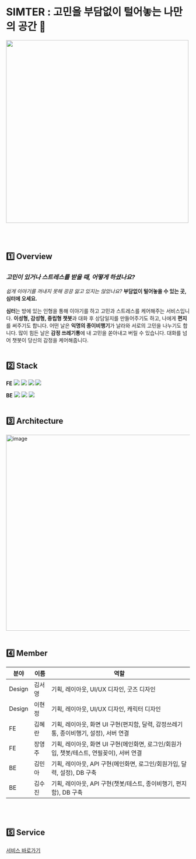 # SIMTER : 고민을 부담없이 털어놓는 나만의 공간 🏡
<img width=500 src="https://github.com/user-attachments/assets/2dcc0eef-9cb4-4e5c-ae2c-fc7b04a95b74" />

<br><br>

## 1️⃣ Overview
### *고민이 있거나 스트레스를 받을 때, 어떻게 하셨나요?*

*쉽게 이야기를 꺼내지 못해 끙끙 앓고 있지는 않았나요?*
**부담없이 털어놓을 수 있는 곳, 심터에 오세요.**

**심터**는 방에 있는 인형을 통해 이야기를 하고 고민과 스트레스를 케어해주는 서비스입니다.
**이성형, 감성형, 중립형 챗봇**과 대화 후 상담일지를 만들어주기도 하고, 나에게 **편지**를 써주기도 합니다.
어떤 날은 **익명의 종이비행기**가 날라와 서로의 고민을 나누기도 합니다.
많이 힘든 날은 **감정 쓰레기통**에 내 고민을 쏟아내고 버릴 수 있습니다.
대화를 넘어 챗봇이 당신의 감정을 케어해줍니다.
<br><br>

## 2️⃣ Stack
**FE**
<img src="https://img.shields.io/badge/React-61DAFB?style=flat&logo=React&logoColor=black" />
<img src="https://img.shields.io/badge/JavaScript-F7DF1E?style=flat&logo=javascript&logoColor=black"/>
<img src="https://img.shields.io/badge/redux-764ABC?style=flat&logo=redux&logoColor=white" />
<img src="https://img.shields.io/badge/styledcomponents-DB7093?style=flat&logo=styledcomponents&logoColor=white" />


**BE**
<img src="https://img.shields.io/badge/Spring-6DB33F?style=flat&logo=Spring&logoColor=white" />
<img src="https://img.shields.io/badge/springboot-6DB33F?style=flat&logo=springboot&logoColor=white" />
<img src="https://img.shields.io/badge/Gradle-02303A?style=flat&logo=Gradle&logoColor=white" />
<br><br>

## 3️⃣ Architecture
<img width="536" alt="image" src="https://github.com/user-attachments/assets/f5be0b51-fcc5-41a2-baef-b0dd1a968df9">
<br><br>

## 4️⃣ Member
|분야|이름|역할|
|---|---|---|
|Design|김서영|기획, 레이아웃, UI/UX 디자인, 굿즈 디자인|
|Design|이현정|기획, 레이아웃, UI/UX 디자인, 캐릭터 디자인|
|FE|김혜란|기획, 레이아웃, 화면 UI 구현(편지함, 달력, 감정쓰레기통, 종이비행기, 설정), 서버 연결|
|FE|장영주|기획, 레이아웃, 화면 UI 구현(메인화면, 로그인/회원가입, 챗봇/테스트, 연필꽂이), 서버 연결|
|BE|김민아|기획, 레이아웃, API 구현(메인화면, 로그인/회원가입, 달력, 설정), DB 구축|
|BE|김수진|기획, 레이아웃, API 구현(챗봇/테스트, 종이비행기, 편지함), DB 구축|

<br><br>

## 5️⃣ Service
[서비스 바로가기](https://simter.site)
<br><br>

